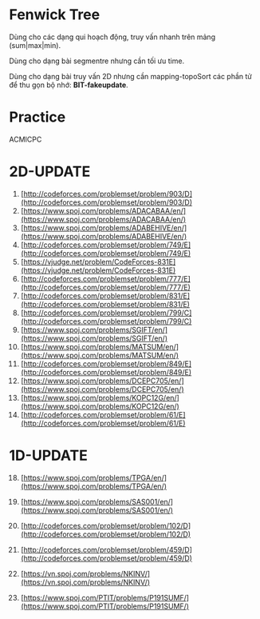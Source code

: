 # Fenwick Tree

Dùng cho các dạng qui hoạch động, truy vấn nhanh trên mảng (sum|max|min).

Dùng cho dạng bài segmentre nhưng cần tối ưu time.

Dùng cho dạng bài truy vấn 2D nhưng cần mapping-topoSort các phần tử để thu gọn bộ nhớ: **BIT-fakeupdate**.

# Practice

ACMICPC

# 2D-UPDATE

1. [http://codeforces.com/problemset/problem/903/D](http://codeforces.com/problemset/problem/903/D)
2. [https://www.spoj.com/problems/ADACABAA/en/](https://www.spoj.com/problems/ADACABAA/en/)
3. [https://www.spoj.com/problems/ADABEHIVE/en/](https://www.spoj.com/problems/ADABEHIVE/en/)
4. [http://codeforces.com/problemset/problem/749/E](http://codeforces.com/problemset/problem/749/E)
5. [https://vjudge.net/problem/CodeForces-831E](https://vjudge.net/problem/CodeForces-831E)
6. [http://codeforces.com/problemset/problem/777/E](http://codeforces.com/problemset/problem/777/E)
7. [http://codeforces.com/problemset/problem/831/E](http://codeforces.com/problemset/problem/831/E)
9. [http://codeforces.com/problemset/problem/799/C](http://codeforces.com/problemset/problem/799/C)
11. [https://www.spoj.com/problems/SGIFT/en/](https://www.spoj.com/problems/SGIFT/en/)
12. [https://www.spoj.com/problems/MATSUM/en/](https://www.spoj.com/problems/MATSUM/en/)
13. [http://codeforces.com/problemset/problem/849/E](http://codeforces.com/problemset/problem/849/E)
14. [https://www.spoj.com/problems/DCEPC705/en/](https://www.spoj.com/problems/DCEPC705/en/)
15. [https://www.spoj.com/problems/KOPC12G/en/](https://www.spoj.com/problems/KOPC12G/en/)
17. [http://codeforces.com/problemset/problem/61/E](http://codeforces.com/problemset/problem/61/E)


# 1D-UPDATE

18. [https://www.spoj.com/problems/TPGA/en/](https://www.spoj.com/problems/TPGA/en/)

19. [https://www.spoj.com/problems/SAS001/en/](https://www.spoj.com/problems/SAS001/en/)

20. [http://codeforces.com/problemset/problem/102/D](http://codeforces.com/problemset/problem/102/D)

16. [http://codeforces.com/problemset/problem/459/D](http://codeforces.com/problemset/problem/459/D)

17. [https://vn.spoj.com/problems/NKINV/](https://vn.spoj.com/problems/NKINV/)

18. [https://www.spoj.com/PTIT/problems/P191SUMF/](https://www.spoj.com/PTIT/problems/P191SUMF/)

